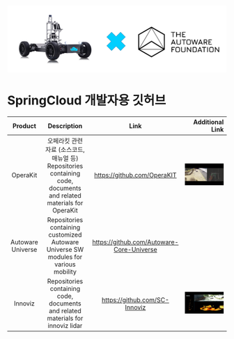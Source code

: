![logo](/images/logo2.png "SpringCloud Inc.")

# SpringCloud 개발자용 깃허브 



|    **Product**    |                               **Description**                              |                  **Link**                 |             **Additional Link**               |
|:-----------------:|:--------------------------------------------------------------------------:|:-----------------------------------------:|-----------------------------------:|
| OperaKit          | 오페라킷 관련 자료 (소스코드, 매뉴얼 등) Repositories containing code, documents and related materials for OperaKit | https://github.com/OperaKIT               |[![OperaKit](/images/opkit.png)](https://youtu.be/hBkETfOOvOo "OperaKit Demo")|
| Autoware Universe | Repositories containing customized Autoware Universe SW modules for various mobility  | https://github.com/Autoware-Core-Universe |   |
| Innoviz           | Repositories containing code, documents and related materials for innoviz lidar              | https://github.com/SC-Innoviz             |[![Innoviz](/images/inn.png)](https://youtu.be/v-QsUv-5jME "Innoviz Demo")   |
